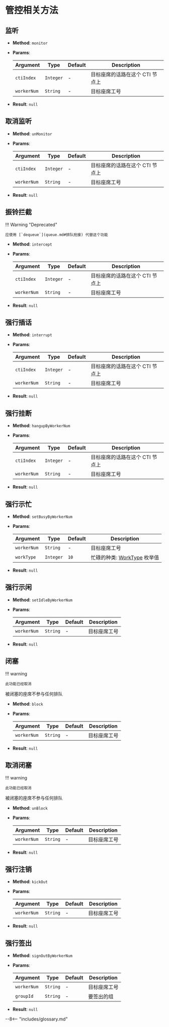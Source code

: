 # 管控相关方法

## 监听

-   **Method**: `monitor`

-   **Params**:

    | Argument    | Type      | Default | Description                     |
    | ----------- | --------- | ------- | ------------------------------- |
    | `ctiIndex`  | `Integer` | -       | 目标座席的话路在这个 CTI 节点上 |
    | `workerNum` | `String`  | -       | 目标座席工号                    |

-   **Result**: `null`

## 取消监听

-   **Method**: `unMonitor`

-   **Params**:

    | Argument    | Type      | Default | Description                     |
    | ----------- | --------- | ------- | ------------------------------- |
    | `ctiIndex`  | `Integer` | -       | 目标座席的话路在这个 CTI 节点上 |
    | `workerNum` | `String`  | -       | 目标座席工号                    |

-   **Result**: `null`

## 振铃拦截

!!! Warning "Deprecated"

    应使用 [`dequeue`](queue.md#排队抢接) 代替这个功能

-   **Method**: `intercept`

-   **Params**:

    | Argument    | Type      | Default | Description                     |
    | ----------- | --------- | ------- | ------------------------------- |
    | `ctiIndex`  | `Integer` | -       | 目标座席的话路在这个 CTI 节点上 |
    | `workerNum` | `String`  | -       | 目标座席工号                    |

-   **Result**: `null`

## 强行插话

-   **Method**: `interrupt`

-   **Params**:

    | Argument    | Type      | Default | Description                     |
    | ----------- | --------- | ------- | ------------------------------- |
    | `ctiIndex`  | `Integer` | -       | 目标座席的话路在这个 CTI 节点上 |
    | `workerNum` | `String`  | -       | 目标座席工号                    |

-   **Result**: `null`

## 强行挂断

-   **Method**: `hangupByWorkerNum`

-   **Params**:

    | Argument    | Type      | Default | Description                     |
    | ----------- | --------- | ------- | ------------------------------- |
    | `ctiIndex`  | `Integer` | -       | 目标座席的话路在这个 CTI 节点上 |
    | `workerNum` | `String`  | -       | 目标座席工号                    |

-   **Result**: `null`

## 强行示忙

-   **Method**: `setBusyByWorkerNum`

-   **Params**:

    | Argument    | Type      | Default | Description                     |
    | ----------- | --------- | ------- | ------------------------------- |
    | `workerNum` | `String`  | -       | 目标座席工号                    |
    | `workType`  | `Integer` | `10`    | 忙碌的种类: [WorkType][] 枚举值 |

-   **Result**: `null`

## 强行示闲

-   **Method**: `setIdleByWorkerNum`

-   **Params**:

    | Argument    | Type     | Default | Description  |
    | ----------- | -------- | ------- | ------------ |
    | `workerNum` | `String` | -       | 目标座席工号 |

-   **Result**: `null`

## 闭塞

!!! warning

    此功能已经取消

被闭塞的座席不参与任何排队

-   **Method**: `block`

-   **Params**:

    | Argument    | Type     | Default | Description  |
    | ----------- | -------- | ------- | ------------ |
    | `workerNum` | `String` | -       | 目标座席工号 |

-   **Result**: `null`

## 取消闭塞

!!! warning

    此功能已经取消

被闭塞的座席不参与任何排队

-   **Method**: `unBlock`

-   **Params**:

    | Argument    | Type     | Default | Description  |
    | ----------- | -------- | ------- | ------------ |
    | `workerNum` | `String` | -       | 目标座席工号 |

-   **Result**: `null`

## 强行注销

-   **Method**: `kickOut`

-   **Params**:

    | Argument    | Type     | Default | Description  |
    | ----------- | -------- | ------- | ------------ |
    | `workerNum` | `String` | -       | 目标座席工号 |

-   **Result**: `null`

## 强行签出

-   **Method**: `signOutByWorkerNum`

-   **Params**:

    | Argument    | Type     | Default | Description  |
    | ----------- | -------- | ------- | ------------ |
    | `workerNum` | `String` | -       | 目标座席工号 |
    | `groupId`   | `String` | -       | 要签出的组   |

-   **Result**: `null`

[worktype]: ../types/enums.md#座席工作类型

--8<-- "includes/glossary.md"
